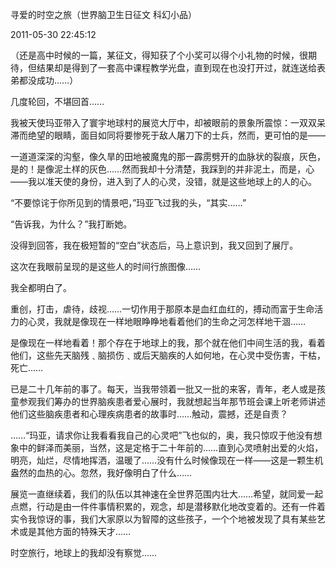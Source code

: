 寻爱的时空之旅（世界脑卫生日征文 科幻小品）

2011-05-30 22:45:12

（还是高中时候的一篇，某征文，得知获了个小奖可以得个小礼物的时候，很期待，但结果却是得到了一套高中课程教学光盘，直到现在也没打开过，就连送给表弟都没成功……）

   几度轮回，不堪回首……

   我被天使玛亚带入了寰宇地球村的展览大厅中，却被眼前的景象所震惊：一双双呆滞而绝望的眼睛，面目如同将要惨死于敌人屠刀下的士兵，然而，更可怕的是——

   一道道深深的沟壑，像久旱的田地被魔鬼的那一霹雳劈开的血脉状的裂痕，灰色，是的！是像泥土样的灰色……然而我却十分清楚，我踩到的并非泥土，而是，心——我以准天使的身份，进入到了人的心灵，没错，就是这些地球上的人的心。

   “不要惊诧于你所见到的情景吧，”玛亚飞过我的头，“其实……”

   “告诉我，为什么？”我打断她。

   没得到回答，我在极短暂的“空白”状态后，马上意识到，我又回到了展厅。

   这次在我眼前呈现的是这些人的时间行旅图像……

   我全都明白了。

   重创，打击，虐待，歧视……一切作用于那原本是血红血红的，搏动而富于生命活力的心灵，我就是像现在一样地眼睁睁地看着他们的生命之河怎样地干涸……

   是像现在一样地看着！那个存在于地球上的我，那个就在他们中间生活的我，看着他们，这些先天脑残﹑脑损伤﹑或后天脑疾的人如何地，在心灵中受伤害，干枯，死亡……

   已是二十几年前的事了。每天，当我带领着一批又一批的来客，青年，老人或是孩童参观我们筹办的世界脑疾患者爱心展时，我就想起当年那节班会课上听老师讲述他们这些脑疾患者和心理疾病患者的故事时……触动，震撼，还是自责？

   ……“玛亚，请求你让我看看我自己的心灵吧”飞也似的，奥，我只惊叹于他没有想象中的鲜泽而美丽，当然，这是定格于二十年前的……直到心灵喷射出爱的火焰，明亮，灿烂，尽情地挥洒，温暖了……没有什么时候像现在一样——这是一颗生机盎然的血热的心。忽然，我好像明白了什么……

   展览一直继续着，我们的队伍以其神速在全世界范围内壮大……希望，就同爱一起点燃，行动是由一件件事情积累的，观念，却是潜移默化地改变着的。还有一件着实令我惊讶的事，我们大家原以为智障的这些孩子，一个个地被发现了具有某些艺术或是其他方面的特殊天才……

   时空旅行，地球上的我却没有察觉……